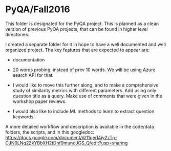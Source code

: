 # PyQA/Fall2016

This folder is designated for the PyQA project. This is planned as a clean version of previous PyQA projects, that can be found in higher level directories.

I created a separate folder for it in hope to have a well documented and well organized project.
The key features that are expected to appear are:

- documentation

- 20 words probing, instead of prev 10 words. We will be using Azure search API for that.

- I would like to move this further along, and to make a comprehensive study of similarity metrics with different parameters. Add using only question title as a query. Make use of comments that were given in the workshop paper reviews.

- I would also like to include ML methods to learn to extract question keywords.

A more detailed workflow and description is available in the code/data folders, the scripts, and in this googledoc:
https://docs.google.com/document/d/11qerI4iy2zTp-CJN0LNq2ZkYBbXH2tDhf9mundJGS_Q/edit?usp=sharing